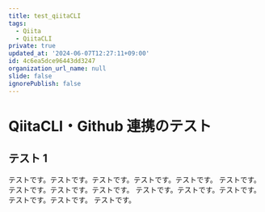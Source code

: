 ```yaml
---
title: test_qiitaCLI
tags:
  - Qiita
  - QiitaCLI
private: true
updated_at: '2024-06-07T12:27:11+09:00'
id: 4c6ea5dce96443dd3247
organization_url_name: null
slide: false
ignorePublish: false
---
```


# QiitaCLI・Github 連携のテスト

## テスト 1

テストです。テストです。テストです。テストです。テストです。
テストです。テストです。テストです。テストです。
テストです。テストです。テストです。
テストです。テストです。
テストです。
